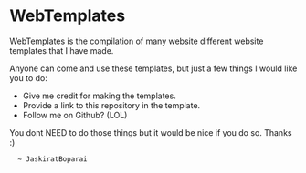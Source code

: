 WebTemplates
============

WebTemplates is the compilation of many website different website templates that I have made. 

Anyone can come and use these templates, but just a few things I would like you to do:

- Give me credit for making the templates.
- Provide a link to this repository in the template.
- Follow me on Github? (LOL)

You dont NEED to do those things but it would be nice if you do so. Thanks :)

      ~ JaskiratBoparai



